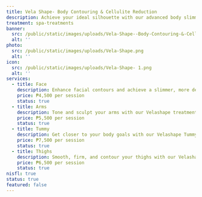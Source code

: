 ```yaml
---
title: Vela Shape- Body Contouring & Cellulite Reduction
description: Achieve your ideal silhouette with our advanced body slimming treatments, combining the latest technology with expert care. At Luks Spa and Aesthetics, we offer non-invasive solutions designed to sculpt and tone your body, targeting stubborn fat and enhancing your natural contours. Our state-of-the-art procedures are customized to meet your specific goals, ensuring effective and visible results. Enjoy a transformative experience in our luxurious setting, and step out with renewed confidence and a beautifully refined figure.
treatment: spa-treatments
banner:
  src: /public/static/images/uploads/Vela-Shape--Body-Contouring-&-Cellulite-Reduction.png
  alt: ''
photo:
  src: /public/static/images/uploads/Vela-Shape.png
  alt: ''
icon:
  src: /public/static/images/uploads/Vela-Shape- 1.png
  alt: ''
services:
  - title: Face
    description: Enhance facial contours and achieve a slimmer, more defined look with our Velashape Face treatment. This non-invasive procedure uses advanced technology to reduce puffiness, tighten skin, and boost circulation — giving you a refreshed, youthful glow without surgery or downtime.
    price: ₱4,500 per session
    status: true
  - title: Arms
    description: Tone and sculpt your arms with our Velashape treatment designed to reduce stubborn fat and smooth out cellulite. Ideal for targeting flabby or loose skin, this session helps you achieve firmer, more contoured arms with visible results over time.
    price: ₱5,500 per session
    status: true
  - title: Tummy
    description: Get closer to your body goals with our Velashape Tummy treatment. It targets fat deposits and cellulite while tightening the skin around your abdomen, resulting in a flatter, more sculpted look. Perfect for post-weight loss or postpartum contouring.
    price: ₱7,500 per session
    status: true
  - title: Thighs
    description: Smooth, firm, and contour your thighs with our Velashape treatment. It effectively reduces the appearance of cellulite and reshapes the thighs, improving skin texture and overall tone. Walk away with legs that look and feel tighter and more confident.
    price: ₱6,500 per session
    status: true
nisfl: true
status: true
featured: false
---
```


